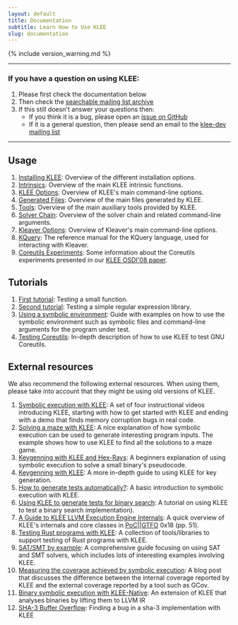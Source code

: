 ```yaml
---
layout: default
title: Documentation
subtitle: Learn How to Use KLEE
slug: documentation
---
```


{% include version_warning.md %}

---

### If you have a question on using KLEE:
1. Please first check the documentation below
1. Then check the [searchable mailing list archive](http://www.mail-archive.com/klee-dev@imperial.ac.uk/)
1. If this still doesn't answer your questions then:
   * If you think it is a bug, please open an [issue on GitHub](https://github.com/klee/klee/issues)
   * If it is a general question, then please send an email to the [klee-dev mailing list]({{site.baseurl}}/klee-dev/)

---

## Usage

1. [Installing KLEE]({{site.baseurl}}/getting-started/): Overview of the different installation options.
1. [Intrinsics]({{site.baseurl}}/docs/intrinsics/): Overview of the main KLEE intrinsic functions.
1. [KLEE Options]({{site.baseurl}}/docs/options/): Overview of KLEE's main command-line options.
1. [Generated Files]({{site.baseurl}}/docs/files/): Overview of the main files generated by KLEE.
1. [Tools]({{site.baseurl}}/docs/tools/): Overview of the main auxiliary tools provided by KLEE.
1. [Solver Chain]({{site.baseurl}}/docs/solver-chain/): Overview of the solver chain and related command-line arguments.
1. [Kleaver Options]({{site.baseurl}}/docs/kleaver-options/): Overview of Kleaver's main command-line options.
1. [KQuery]({{site.baseurl}}/docs/kquery): The reference manual for the KQuery language, used for interacting with Kleaver.
1. [Coreutils Experiments]({{site.baseurl}}/docs/coreutils-experiments): Some information about the Coreutils experiments presented in our [KLEE OSDI'08 paper](http://www.doc.ic.ac.uk/~cristic/papers/klee-osdi-08.pdf).

## Tutorials

1. [First tutorial]({{site.baseurl}}/docs/testing-function/): Testing a small function.
2. [Second tutorial]({{site.baseurl}}/docs/testing-regex/): Testing a simple regular expression library.
3. [Using a symbolic environment]({{site.baseurl}}/docs/using-symbolic/): Guide with examples on how to use the symbolic environment such as symbolic files and command-line arguments for the program under test.
4. [Testing Coreutils]({{site.baseurl}}/docs/testing-coreutils/): In-depth description of how to use KLEE to test GNU Coreutils.

## External resources

We also recommend the following external resources.  When using them, please take into account that they might be using old versions of KLEE. 

1. [Symbolic execution with KLEE](https://adalogics.com/blog/symbolic-execution-with-klee): A set of four instructional videos introducing KLEE, starting with how to get started with KLEE and ending with a demo that finds memory corruption bugs in real code.
1. [Solving a maze with KLEE](http://feliam.wordpress.com/2010/10/07/the-symbolic-maze/): A nice explanation of how symbolic execution can be used to generate interesting program inputs. The example shows how to use KLEE to find all the solutions to a maze game.
1. [Keygenning with KLEE and Hex-Rays](https://gitlab.com/Manouchehri/Matryoshka-Stage-2/blob/master/stage2.md): A beginners explanation of using symbolic execution to solve a small binary's pseudocode.
1. [Keygenning with KLEE](https://doar-e.github.io/blog/2015/08/18/keygenning-with-klee/): A more in-depth guide to using KLEE for key generation.
1. [How to generate tests automatically?](https://verificationglasses.wordpress.com/2020/10/02/symbolic-execution-klee/): A basic introduction to symbolic execution with KLEE.
1. [Using KLEE to generate tests for binary search](https://verificationglasses.wordpress.com/2020/10/17/klee-binary-search/): A tutorial on using KLEE to test a binary search implementation).
1. [A Guide to KLEE LLVM Execution Engine Internals](https://www.alchemistowl.org/pocorgtfo/pocorgtfo18.pdf): A quick overview of KLEE's internals and core classes in [PoC\|\|GTFO](https://github.com/angea/pocorgtfo) 0x18 (pp. 51).
1. [Testing Rust programs with KLEE](https://github.com/project-oak/rust-verification-tools/): A collection of tools/libraries to support testing of Rust programs with KLEE.
1. [SAT/SMT by example](https://yurichev.com/writings/SAT_SMT_by_example.pdf): A comprehensive guide focusing on using SAT and SMT solvers, which includes lots of interesting examples involving KLEE.
1. [Measuring the coverage achieved by symbolic execution](http://ccadar.blogspot.com/2020/07/measuring-coverage-achieved-by-symbolic.html): A blog post that discusses the difference between the internal coverage reported by KLEE and the external coverage reported by a tool such as GCov.
1. [Binary symbolic execution with KLEE-Native](https://blog.trailofbits.com/2019/08/30/binary-symbolic-execution-with-klee-native/): An extension of KLEE that analyses binaries by lifting them to LLVM IR
1. [SHA-3 Buffer Overflow](https://mouha.be/sha-3-buffer-overflow-part-2/): Finding a bug in a sha-3 implementation with KLEE
